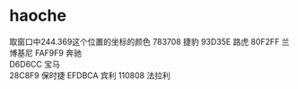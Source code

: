 # haoche
取窗口中244.369这个位置的坐标的颜色
783708 捷豹
93D35E 路虎
80F2FF 兰博基尼
FAF9F9 奔驰  
D6D6CC 宝马  
28C8F9 保时捷
EFDBCA 宾利
110808 法拉利
